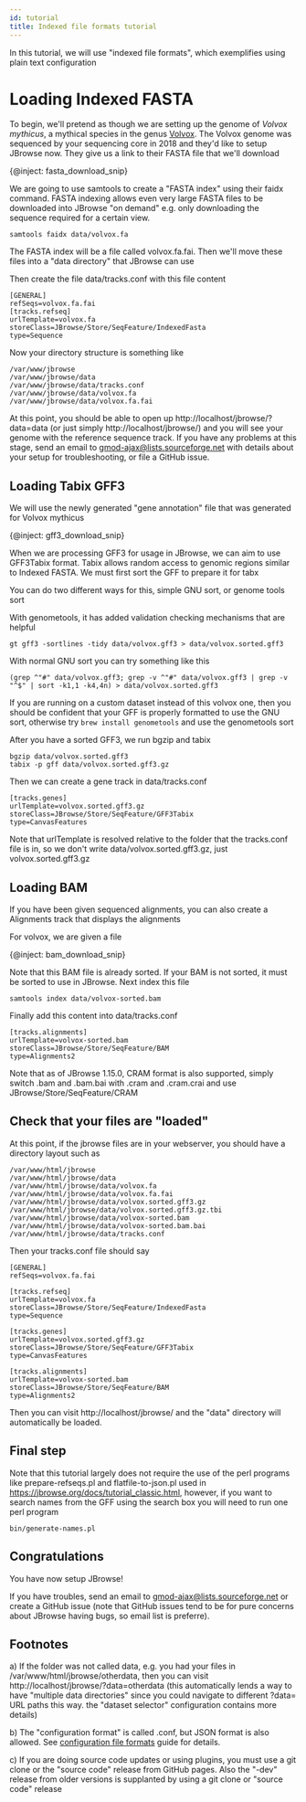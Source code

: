 ```yaml
---
id: tutorial
title: Indexed file formats tutorial
---
```


In this tutorial, we will use "indexed file formats", which exemplifies using plain text configuration

# Loading Indexed FASTA

To begin, we'll pretend as though we are setting up the genome of _Volvox mythicus_, a mythical species in the genus [Volvox](https://en.wikipedia.org/wiki/Volvox). The Volvox genome was sequenced by your sequencing core in 2018 and they'd like to setup JBrowse now. They give us a link to their FASTA file that we'll download

{@inject: fasta_download_snip}

We are going to use samtools to create a "FASTA index" using their faidx command. FASTA indexing allows even very large FASTA files to be downloaded into JBrowse "on demand" e.g. only downloading the sequence required for a certain view.

    samtools faidx data/volvox.fa

The FASTA index will be a file called volvox.fa.fai. Then we'll move these files into a "data directory" that JBrowse can use

Then create the file data/tracks.conf with this file content

    [GENERAL]
    refSeqs=volvox.fa.fai
    [tracks.refseq]
    urlTemplate=volvox.fa
    storeClass=JBrowse/Store/SeqFeature/IndexedFasta
    type=Sequence

Now your directory structure is something like

    /var/www/jbrowse
    /var/www/jbrowse/data
    /var/www/jbrowse/data/tracks.conf
    /var/www/jbrowse/data/volvox.fa
    /var/www/jbrowse/data/volvox.fa.fai

At this point, you should be able to open up http://localhost/jbrowse/?data=data (or just simply http://localhost/jbrowse/) and you will see your genome with the reference sequence track. If you have any problems at this stage, send an email to gmod-ajax@lists.sourceforge.net with details about your setup for troubleshooting, or file a GitHub issue.

## Loading Tabix GFF3

We will use the newly generated "gene annotation" file that was generated for Volvox mythicus

{@inject: gff3_download_snip}

When we are processing GFF3 for usage in JBrowse, we can aim to use GFF3Tabix format. Tabix allows random access to genomic regions similar to Indexed FASTA. We must first sort the GFF to prepare it for tabx

You can do two different ways for this, simple GNU sort, or genome tools sort

With genometools, it has added validation checking mechanisms that are helpful

    gt gff3 -sortlines -tidy data/volvox.gff3 > data/volvox.sorted.gff3

With normal GNU sort you can try something like this

    (grep ^"#" data/volvox.gff3; grep -v ^"#" data/volvox.gff3 | grep -v "^$" | sort -k1,1 -k4,4n) > data/volvox.sorted.gff3

If you are running on a custom dataset instead of this volvox one, then you should be confident that your GFF is properly formatted to use the GNU sort, otherwise try `brew install genometools` and use the genometools sort

After you have a sorted GFF3, we run bgzip and tabix

    bgzip data/volvox.sorted.gff3
    tabix -p gff data/volvox.sorted.gff3.gz

Then we can create a gene track in data/tracks.conf

    [tracks.genes]
    urlTemplate=volvox.sorted.gff3.gz
    storeClass=JBrowse/Store/SeqFeature/GFF3Tabix
    type=CanvasFeatures

Note that urlTemplate is resolved relative to the folder that the tracks.conf file is in, so we don't write data/volvox.sorted.gff3.gz, just volvox.sorted.gff3.gz

## Loading BAM

If you have been given sequenced alignments, you can also create a Alignments track that displays the alignments

For volvox, we are given a file

{@inject: bam_download_snip}

Note that this BAM file is already sorted. If your BAM is not sorted, it must be sorted to use in JBrowse. Next index this file

    samtools index data/volvox-sorted.bam

Finally add this content into data/tracks.conf

    [tracks.alignments]
    urlTemplate=volvox-sorted.bam
    storeClass=JBrowse/Store/SeqFeature/BAM
    type=Alignments2

Note that as of JBrowse 1.15.0, CRAM format is also supported, simply switch .bam and .bam.bai with .cram and .cram.crai and use JBrowse/Store/SeqFeature/CRAM

## Check that your files are "loaded"

At this point, if the jbrowse files are in your webserver, you should have a directory layout such as

    /var/www/html/jbrowse
    /var/www/html/jbrowse/data
    /var/www/html/jbrowse/data/volvox.fa
    /var/www/html/jbrowse/data/volvox.fa.fai
    /var/www/html/jbrowse/data/volvox.sorted.gff3.gz
    /var/www/html/jbrowse/data/volvox.sorted.gff3.gz.tbi
    /var/www/html/jbrowse/data/volvox-sorted.bam
    /var/www/html/jbrowse/data/volvox-sorted.bam.bai
    /var/www/html/jbrowse/data/tracks.conf

Then your tracks.conf file should say

    [GENERAL]
    refSeqs=volvox.fa.fai

    [tracks.refseq]
    urlTemplate=volvox.fa
    storeClass=JBrowse/Store/SeqFeature/IndexedFasta
    type=Sequence

    [tracks.genes]
    urlTemplate=volvox.sorted.gff3.gz
    storeClass=JBrowse/Store/SeqFeature/GFF3Tabix
    type=CanvasFeatures

    [tracks.alignments]
    urlTemplate=volvox-sorted.bam
    storeClass=JBrowse/Store/SeqFeature/BAM
    type=Alignments2

Then you can visit http://localhost/jbrowse/ and the "data" directory will automatically be loaded.

## Final step

Note that this tutorial largely does not require the use of the perl programs
like prepare-refseqs.pl and flatfile-to-json.pl used in
https://jbrowse.org/docs/tutorial_classic.html, however, if you want to search
names from the GFF using the search box you will need to run one perl program

    bin/generate-names.pl

## Congratulations

You have now setup JBrowse!

If you have troubles, send an email to gmod-ajax@lists.sourceforge.net or create a GitHub issue (note that GitHub issues tend to be for pure concerns about JBrowse having bugs, so email list is preferre).

## Footnotes

a) If the folder was not called data, e.g. you had your files in /var/www/html/jbrowse/otherdata, then you can visit http://localhost/jbrowse/?data=otherdata (this automatically lends a way to have "multiple data directories" since you could navigate to different ?data= URL paths this way. the "dataset selector" configuration contains more details)

b) The "configuration format" is called .conf, but JSON format is also allowed. See [configuration file formats](configuration_file_formats.html) guide for details.

c) If you are doing source code updates or using plugins, you must use a git clone or the "source code" release from GitHub pages. Also the "-dev" release from older versions is supplanted by using a git clone or "source code" release
